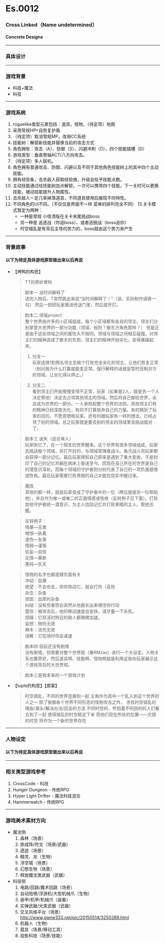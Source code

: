 # Es.0012
### Cross Linked（Name undetermined）
#### Concrete Designs
----
### 具体设计
---
### 游戏背景
- 科技+魔法
- 科技

---

### 游戏系统
1. roguelike类型元素包括：道具，怪物，（待定项）地图
2. 采用常规HP+自恢复护盾
3. （待定项）取消常规MP，改用CC系统
4. 技能树：解锁新技能并替换当前的攻击方式
5. 角色拥有：攻击（A）、防御（S）、闪避冲刺（D）、四个技能插槽（D）
6. 游戏类型：垂直卷轴ACT/八方向攻击。
7. （待定项）多人联机。
8. 角色拥有普通攻击、防御、闪避以及不同于其他角色技能树上的其中四个主动技能。
9. 拥有经验条，击杀敌人获取经验值，升级会给予技能点数。
10. 主动技能通过给技能树加点解锁，一次可以携带四个技能，下一关时可以更换技能，被动技能提升人物属性。
11. 击杀敌人一定几率掉落道具，不同道具使用后展现不同特性。
12. 不同角色的UI不同。（不仅仅是界面不一样 菜单的排列完全不同）
13.关卡模式暂定为两种：
    - 一种是常规 小怪清版在关卡末尾挑战boss
    - 另一种是 追逐战（你追boss）、或者逃脱战（boss追你）
    - 时空错乱是有背后主导的势力的，boss就由这个势力来产生
----
### 背景故事
#### 以下为待定具体游戏原型做出来以后再说

- 【烤鸭的构思】
  > TT的奇妙冒险

  > 剧本一 没时间解释了<br>
选完人物后，T突然跳出来说“没时间解释了！”（误，实际制作请换一句）
然后一把把玩家推进传送门里，然后就开打。

  > 剧本二 领域project<br>
整个世界由许多的小区域组成，每个小区域都有各自的领主。领主们分别掌管大世界的一部分功能（领域、规则？像东方角色那样？）
但是正是由于这些领域之间的属性大不相同。领域与领域之间相互碰撞。对领主们的精神造成了极大的负担。领主们的精神开始劣化，变得暴躁起来。

  > 1. 分支一<br>
玩家选择1到两名领主去挨个打败完全劣化的领主，让他们恢复正常（别问我为什么打赢就能变正常。强行解释的话就是暂时压制对方的领域，让劣化得以停止。）

  > 2. 分支二<br>
看到领主们开始慢慢变得不正常，玩家（如果是2人，就是另一个人决定帮他）决定去占领其他领主的领域。然后将自己献给世界，永远成为世界的一部分。一人承担起整个世界的法则。其他领主们有的精神已经深度劣化，有的不打算放弃自己的力量。有的猜到了玩家的目的，不愿意牺牲玩家。还有的跟玩家有一样的想法，已经占领了别的领域。总之玩家就是要去别的领主的领域里去挑战就对了。

  > 剧本三 迷失（适合单人）<br>
玩家失忆了，在一个陌生的世界醒来。这个世界有很多领域组成，玩家去挑战每个领域，并打开封印，与领域管理者战斗。每次战斗完玩家都会获得一部分记忆。最后玩家得知自己原来是遇到了重大变故，于是封印了自己的记忆并躺在病床上昏迷至今。而现在自己所在的世界是自己的潜意识深处。而每个领域的守护者则分别代表了自己的一项负面感情或性格。最后玩家需要打败黑暗的自己才能在现实中醒过来。

  > 魔改<br>
其他的都一样，就是玩家变成了守护者中的一位（两位就是另一位帮助他），并且作为唯一或唯二的正面情感或性格（反转例子见下面）。打败其他守护者统一潜意识，为主人找回记忆并打败黑暗的主人，帮他苏醒。

  > 反转例子：<br>
残暴—无畏<br>
憎恨—执着<br>
虚伪—友善<br>
懦弱—谨慎<br>
狂妄—自信<br>
无情—果断<br>
愚钝—乐天<br>

  > 怪物的名字也都是跟负面有关<br>
冲动：自爆<br>
绝望：不会攻击，但你惊动它，就会打你（高伤<br>
杂念：杂鱼<br>
顽固：血厚的杂鱼<br>
纠结：没有伤害但会突然从地面长出来缠住你行动<br>
震惊：被攻击后，他的移动速度会变快，请尽量一下杀死。<br>
烦躁：它存活时附近的敌人都微微加速。<br>
妄想：物伤无效<br>
麻木：法伤无效<br>
误解：它在场时你会减速<br>

  > 剧本四 目前还没有剧情<br>
没有剧情，但需要对整个世界观（像RMzas）进行一个大设定。人物关系也要弄好。然后道具啊、技能啊、怪物啊就是利用这些向玩家展示这个游戏背后的大世界观。

  > 剧本三是我本来的一个游戏计划

- 【tuple的构思】【原案】
  >时空错乱，不同的世界连接到一起
  主角作为其中一个乱入到这个世界的人之一
  除了抵御各个世界不同形态的怪物攻击之外，
  寻找时空错乱的理由/源头/解决办法/回去的方法
  不同时空的、怀抱着不同目的的人们集合到了一起
  使得错乱的时空稳定下来
  而他们现在所处的位置——交错的时空
  将作为一个新的世界存在
----
### 人物设定
#### 以下为待定具体游戏原型做出来以后再说

----
### 相关类型游戏参考
1. CrossCode - 科技
2. Hunger Dungeon - 传统RPG
3. Hyper Light Drifter - 魔法科技混合
4. Hammerwatch - 传统RPG

----
### 游戏美术素材方向
- 魔法侧
  1. 森林（场景）
  2. 炼成阵/符文（场景/武器）
  3. 遗迹（场景）
  4. 精灵、龙（生物）
  5. 浮空城（场景）
  6. 幻想生物（场景）
  7. 释放魔法类武器（武器）
- 科技侧
  1. 电路/回路/魔术回路（场景）
  2. 自动炮塔/浮游机/大型机械爪（生物）
  3. 装甲/机甲/机械爪（装备）
  4. 实弹武器/光束武器（武器）
  5. 交叉风格平台（场景）http://www.game333.net/pic/20150514/3250289.html
  6. 机器人（生物）
  7. 载具（场景/移动工具）
  8. 投影科技（场景/技能）

